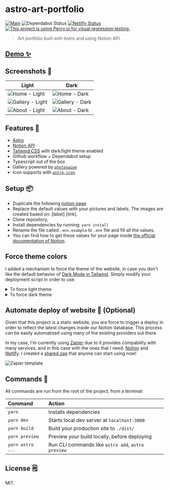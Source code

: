 # astro-art-portfolio

[![Main](https://github.com/EmaSuriano/astro-art-portfolio/actions/workflows/main.yml/badge.svg)](https://github.com/EmaSuriano/astro-art-portfolio/actions/workflows/main.yml)
![Dependabot Status](https://badgen.net/github/dependabot/EmaSuriano/astro-art-portfolio)
[![Netlify Status](https://api.netlify.com/api/v1/badges/8d66fa66-0596-4ae2-97ef-bef6134b2681/deploy-status)](https://app.netlify.com/sites/astro-art-portfolio/deploys)
[![This project is using Percy.io for visual regression testing.](https://percy.io/static/images/percy-badge.svg)](https://percy.io/Ema-suriano/astro-art)

> Art portfolio built with Astro and using Notion API.

## [Demo ✨](https://astro-art-portfolio.netlify.app)

## Screenshots 📸

| Light                                                                                               | Dark                                                                                               |
| --------------------------------------------------------------------------------------------------- | -------------------------------------------------------------------------------------------------- |
| ![Home - Light](https://github.com/user-attachments/assets/8e8afd1b-4beb-45ed-80be-26c5d34c6d23)     | ![Home - Dark](https://github.com/user-attachments/assets/447c76a3-8908-43f8-820e-62326e0367bf)    |
| ![Gallery - Light](https://github.com/user-attachments/assets/bb0da25d-e7bd-42af-b9ff-4c141ee2072f) | ![Gallery - Dark](https://github.com/user-attachments/assets/8137836b-c427-4929-a23b-a5a685114a26) |
| ![About - Light](https://github.com/user-attachments/assets/e3ba85d0-651d-4cd8-a49e-f2c3fd489265)   | ![About - Dark](https://github.com/user-attachments/assets/b1d33ea0-bac6-48db-af84-e2f8e904f2d7)   |

## Features 🚀

- [Astro](astro.build/)
- [Notion API](https://developers.notion.com/)
- [Tailwind CSS](https://tailwindcss.com/) with dark/light theme enabled
- Github workflow + Dependabot setup
- Typescript out of the box
- Gallery powered by [`photoswipe`](https://photoswipe.com/)
- Icon supports with [`astro-icon`](https://github.com/natemoo-re/astro-icon)

## Setup 📦

- Duplicate the following [notion page](https://www.notion.so/emasuriano/dec82b99ec35407b830fa219863511be?v=54eba236190b4911b58cbdbb328244c1)
- Replace the default values with your pictures and labels. The images are created based on: [label] [link].
- Clone repository,
- Install dependencies by running: `yarn install`
- Rename the file called `.env.example` to `.env` file and fill all the values.
- You can find how to get these values for your page inside [the official documentation of Notion](https://developers.notion.com/docs/working-with-databases).

## Force theme colors

I added a mechanism to force the theme of the website, in case you don't like the default behavior of [Dark Mode in Tailwind](https://tailwindcss.com/docs/dark-mode). Simply modify your deployment script in order to use:

<details>
  <summary>To force light theme </summary>
  
  ```
  build:light
  ```

</details>

<details>
  <summary>To force dark theme </summary>
  
  ```
  build:dark
  ```

</details>

## Automate deploy of website 🚀 (Optional)

Given that this project is a static website, you are force to trigger a deploy in order to reflect the latest changes inside our Notion database. This process can be easily automatized using many of the existing providers out there.

In my case, I'm currently using [Zapier](https://zapier.com/) due to it provides compability with many services, and in this case with the ones that I need: [Notion](https://zapier.com/apps/notion/integrations) and [Netlify](https://zapier.com/apps/netlify/integrations). I created a [shared zap](https://zapier.com/shared/43559f7a74ff7d4aacb4befe8aa20f5acb88c628) that anyone can start using now!

![Zapier template](https://user-images.githubusercontent.com/3399429/207274121-c4ed214e-f45a-47aa-ab36-1b8a0f809b76.png)

## Commands 🧞

All commands are run from the root of the project, from a terminal:

| Command          | Action                                             |
| :--------------- | :------------------------------------------------- |
| `yarn`           | Installs dependencies                              |
| `yarn dev`       | Starts local dev server at `localhost:3000`        |
| `yarn build`     | Build your production site to `./dist/`            |
| `yarn preview`   | Preview your build locally, before deploying       |
| `yarn astro ...` | Run CLI commands like `astro add`, `astro preview` |

## License 🗒

MIT.
